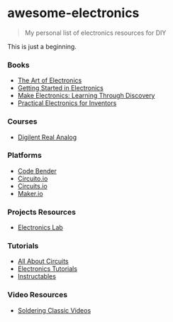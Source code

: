 # awesome-electronics

> My personal list of electronics resources for DIY

This is just a beginning.

### Books

- [The Art of Electronics](https://artofelectronics.net/)
- [Getting Started in Electronics](https://www.amazon.com/Getting-Started-Electronics-Forrest-Mims/dp/0945053282)
- [Make Electronics: Learning Through Discovery](https://www.amazon.com/Make-Electronics-Learning-Through-Discovery/dp/1680450263)
- [Practical Electronics for Inventors](https://www.amazon.com/Practical-Electronics-Inventors-Fourth-Scherz/dp/1259587541) 

### Courses

- [Digilent Real Analog](https://learn.digilentinc.com/classroom/realanalog/)

### Platforms

- [Code Bender](https://codebender.cc/)
- [Circuito.io](https://www.circuito.io/app)
- [Circuits.io](https://circuits.io/)
- [Maker.io](https://www.digikey.com/en/maker)

### Projects Resources

- [Electronics Lab](http://www.electronics-lab.com/)

### Tutorials

- [All About Circuits](https://www.allaboutcircuits.com/)
- [Electronics Tutorials](http://www.electronics-tutorials.ws/)
- [Instructables](http://www.instructables.com/)

### Video Resources

- [Soldering Classic Videos](https://www.youtube.com/watch?v=vIT4ra6Mo0s&list=PL926EC0F1F93C1837)
